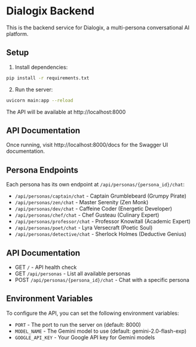 
# Dialogix Backend

This is the backend service for Dialogix, a multi-persona conversational AI platform.

## Setup

1. Install dependencies:
```bash
pip install -r requirements.txt
```

2. Run the server:
```bash
uvicorn main:app --reload
```

The API will be available at http://localhost:8000

## API Documentation

Once running, visit http://localhost:8000/docs for the Swagger UI documentation.

## Persona Endpoints

Each persona has its own endpoint at `/api/personas/{persona_id}/chat`:

- `/api/personas/captain/chat` - Captain Grumblebeard (Grumpy Pirate)
- `/api/personas/zen/chat` - Master Serenity (Zen Monk)
- `/api/personas/dev/chat` - Caffeine Coder (Energetic Developer)
- `/api/personas/chef/chat` - Chef Gusteau (Culinary Expert)
- `/api/personas/professor/chat` - Professor Knowitall (Academic Expert)
- `/api/personas/poet/chat` - Lyra Versecraft (Poetic Soul)
- `/api/personas/detective/chat` - Sherlock Holmes (Deductive Genius)

## API Documentation

- GET `/` - API health check
- GET `/api/personas` - List all available personas
- POST `/api/personas/{persona_id}/chat` - Chat with a specific persona

## Environment Variables

To configure the API, you can set the following environment variables:

- `PORT` - The port to run the server on (default: 8000)
- `MODEL_NAME` - The Gemini model to use (default: gemini-2.0-flash-exp)
- `GOOGLE_API_KEY` - Your Google API key for Gemini models
